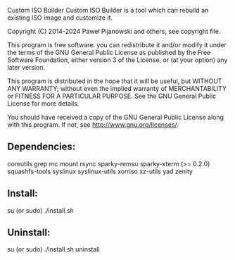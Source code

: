 Custom ISO Builder
Custom ISO Builder is a tool which can rebuild an existing ISO image and customize it.

Copyright (C) 2014-2024 Paweł Pijanowski and others, see copyright file.

This program is free software: you can redistribute it and/or modify
it under the terms of the GNU General Public License as published by
the Free Software Foundation, either version 3 of the License, or
(at your option) any later version.

This program is distributed in the hope that it will be useful,
but WITHOUT ANY WARRANTY; without even the implied warranty of
MERCHANTABILITY or FITNESS FOR A PARTICULAR PURPOSE.  See the
GNU General Public License for more details.

You should have received a copy of the GNU General Public License
along with this program.  If not, see <http://www.gnu.org/licenses/>.

Dependencies:
-------------
coreutils
grep
mc
mount
rsync
sparky-remsu
sparky-xterm (>= 0.2.0)
squashfs-tools
syslinux
syslinux-utils
xorriso
xz-utils
yad
zenity

Install:
-------------
su (or sudo) 
./install.sh

Uninstall:
-------------
su (or sudo)
./install.sh uninstall

